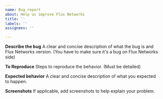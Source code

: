 ```yaml
---
name: Bug report
about: Help us improve Flux Networks
title: ''
labels: ''
assignees: ''

---
```


**Describe the bug**
A clear and concise description of what the bug is and Flux Networks version.
(You have to make sure it's a bug on Flux Networks side)

**To Reproduce**
Steps to reproduce the behavior. (Must be detailed)

**Expected behavior**
A clear and concise description of what you expected to happen.

**Screenshots**
If applicable, add screenshots to help explain your problem.
